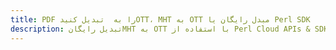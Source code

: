 ---title: PDF را به  تبدیل کنیدOTT، MHT به OTT مبدل رایگان یا Perl SDKdescription: تبدیل رایگانMHT به OTT با استفاده از Perl Cloud APIs & SDK همچنین اسناد PDF را در Cloud ایجاد، ویرایش و رندر کنید.---